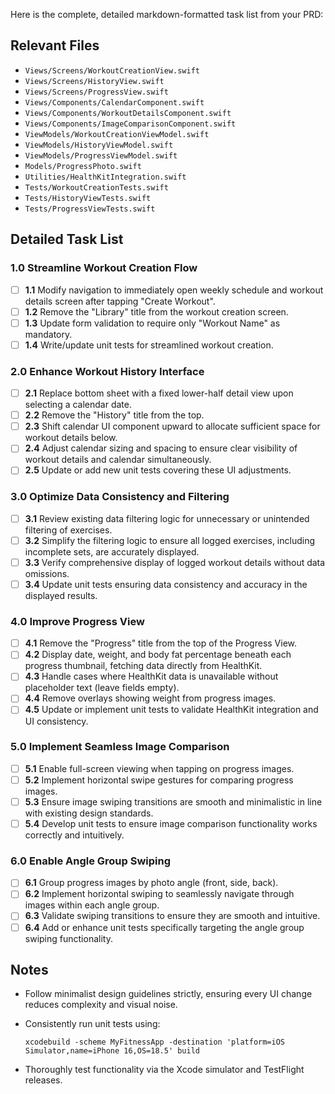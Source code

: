 Here is the complete, detailed markdown-formatted task list from your PRD:

## Relevant Files

* `Views/Screens/WorkoutCreationView.swift`
* `Views/Screens/HistoryView.swift`
* `Views/Screens/ProgressView.swift`
* `Views/Components/CalendarComponent.swift`
* `Views/Components/WorkoutDetailsComponent.swift`
* `Views/Components/ImageComparisonComponent.swift`
* `ViewModels/WorkoutCreationViewModel.swift`
* `ViewModels/HistoryViewModel.swift`
* `ViewModels/ProgressViewModel.swift`
* `Models/ProgressPhoto.swift`
* `Utilities/HealthKitIntegration.swift`
* `Tests/WorkoutCreationTests.swift`
* `Tests/HistoryViewTests.swift`
* `Tests/ProgressViewTests.swift`

## Detailed Task List

### 1.0 Streamline Workout Creation Flow

* [ ] **1.1** Modify navigation to immediately open weekly schedule and workout details screen after tapping "Create Workout".
* [ ] **1.2** Remove the "Library" title from the workout creation screen.
* [ ] **1.3** Update form validation to require only "Workout Name" as mandatory.
* [ ] **1.4** Write/update unit tests for streamlined workout creation.

### 2.0 Enhance Workout History Interface

* [ ] **2.1** Replace bottom sheet with a fixed lower-half detail view upon selecting a calendar date.
* [ ] **2.2** Remove the "History" title from the top.
* [ ] **2.3** Shift calendar UI component upward to allocate sufficient space for workout details below.
* [ ] **2.4** Adjust calendar sizing and spacing to ensure clear visibility of workout details and calendar simultaneously.
* [ ] **2.5** Update or add new unit tests covering these UI adjustments.

### 3.0 Optimize Data Consistency and Filtering

* [ ] **3.1** Review existing data filtering logic for unnecessary or unintended filtering of exercises.
* [ ] **3.2** Simplify the filtering logic to ensure all logged exercises, including incomplete sets, are accurately displayed.
* [ ] **3.3** Verify comprehensive display of logged workout details without data omissions.
* [ ] **3.4** Update unit tests ensuring data consistency and accuracy in the displayed results.

### 4.0 Improve Progress View

* [ ] **4.1** Remove the "Progress" title from the top of the Progress View.
* [ ] **4.2** Display date, weight, and body fat percentage beneath each progress thumbnail, fetching data directly from HealthKit.
* [ ] **4.3** Handle cases where HealthKit data is unavailable without placeholder text (leave fields empty).
* [ ] **4.4** Remove overlays showing weight from progress images.
* [ ] **4.5** Update or implement unit tests to validate HealthKit integration and UI consistency.

### 5.0 Implement Seamless Image Comparison

* [ ] **5.1** Enable full-screen viewing when tapping on progress images.
* [ ] **5.2** Implement horizontal swipe gestures for comparing progress images.
* [ ] **5.3** Ensure image swiping transitions are smooth and minimalistic in line with existing design standards.
* [ ] **5.4** Develop unit tests to ensure image comparison functionality works correctly and intuitively.

### 6.0 Enable Angle Group Swiping

* [ ] **6.1** Group progress images by photo angle (front, side, back).
* [ ] **6.2** Implement horizontal swiping to seamlessly navigate through images within each angle group.
* [ ] **6.3** Validate swiping transitions to ensure they are smooth and intuitive.
* [ ] **6.4** Add or enhance unit tests specifically targeting the angle group swiping functionality.

## Notes

* Follow minimalist design guidelines strictly, ensuring every UI change reduces complexity and visual noise.
* Consistently run unit tests using:

  ```
  xcodebuild -scheme MyFitnessApp -destination 'platform=iOS Simulator,name=iPhone 16,OS=18.5' build
  ```
* Thoroughly test functionality via the Xcode simulator and TestFlight releases.
